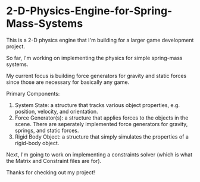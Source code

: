 # 2-D-Physics-Engine-for-Spring-Mass-Systems

This is a 2-D physics engine that I'm building for a larger game development project.

So far, I'm working on implementing the physics for simple spring-mass systems.

My current focus is building force generators for gravity and static forces
since those are necessary for basically any game.

Primary Components:
  1. System State: a structure that tracks various object properties, e.g. position, velocity,
                   and orientation.
  2. Force Generator(s): a structure that applies forces to the objects in the scene.
                         There are seperately implemented force generators for gravity,
                         springs, and static forces.
  3. Rigid Body Object: a structure that simply simulates the properties of a rigid-body
                        object.
  
Next, I'm going to work on implementing a constraints solver (which is what the Matrix and
Constraint files are for).

Thanks for checking out my project!
